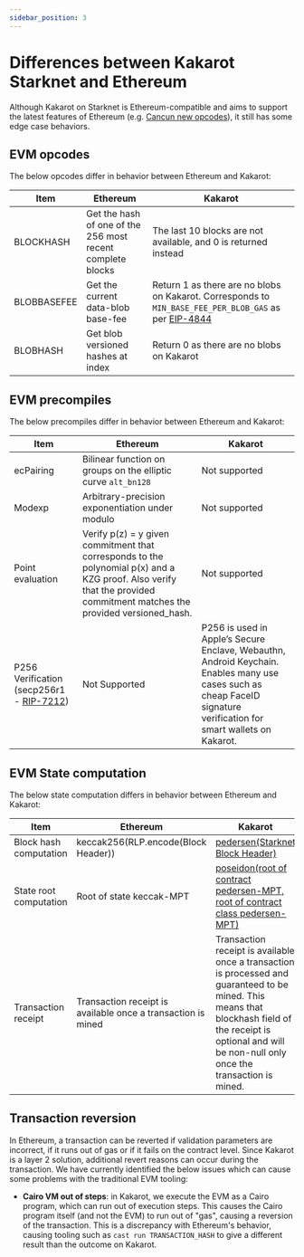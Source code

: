 ```yaml
---
sidebar_position: 3
---
```


# Differences between Kakarot Starknet and Ethereum

Although Kakarot on Starknet is Ethereum-compatible and aims to support the
latest features of Ethereum (e.g.
[Cancun new opcodes](https://blog.ethereum.org/2024/01/10/goerli-dencun-announcement)),
it still has some edge case behaviors.

## EVM opcodes

The below opcodes differ in behavior between Ethereum and Kakarot:

| Item        | Ethereum                                                   | Kakarot                                                                                                                                          |
| ----------- | ---------------------------------------------------------- | ------------------------------------------------------------------------------------------------------------------------------------------------ |
| BLOCKHASH   | Get the hash of one of the 256 most recent complete blocks | The last 10 blocks are not available, and 0 is returned instead                                                                                  |
| BLOBBASEFEE | Get the current data-blob base-fee                         | Return 1 as there are no blobs on Kakarot. Corresponds to `MIN_BASE_FEE_PER_BLOB_GAS` as per [EIP-4844](https://eips.ethereum.org/EIPS/eip-4844) |
| BLOBHASH    | Get blob versioned hashes at index                         | Return 0 as there are no blobs on Kakarot                                                                                                        |

## EVM precompiles

The below precompiles differ in behavior between Ethereum and Kakarot:

| Item                                                                                                      | Ethereum                                                                                                                                                                | Kakarot                                                                                                                                                              |
| --------------------------------------------------------------------------------------------------------- | ----------------------------------------------------------------------------------------------------------------------------------------------------------------------- | -------------------------------------------------------------------------------------------------------------------------------------------------------------------- |
| ecPairing                                                                                                 | Bilinear function on groups on the elliptic curve `alt_bn128`                                                                                                           | Not supported                                                                                                                                                        |
| Modexp                                                                                                    | Arbitrary-precision exponentiation under modulo                                                                                                                         | Not supported                                                                                                                                                        |
| Point evaluation                                                                                          | Verify p(z) = y given commitment that corresponds to the polynomial p(x) and a KZG proof. Also verify that the provided commitment matches the provided versioned_hash. | Not supported                                                                                                                                                        |
| P256 Verification (secp256r1 - [RIP-7212](https://github.com/ethereum/RIPs/blob/master/RIPS/rip-7212.md)) | Not Supported                                                                                                                                                           | P256 is used in Apple’s Secure Enclave, Webauthn, Android Keychain. Enables many use cases such as cheap FaceID signature verification for smart wallets on Kakarot. |

## EVM State computation

The below state computation differs in behavior between Ethereum and Kakarot:

| Item                   | Ethereum                                                     | Kakarot                                                                                                                                                                                                          |
| ---------------------- | ------------------------------------------------------------ | ---------------------------------------------------------------------------------------------------------------------------------------------------------------------------------------------------------------- |
| Block hash computation | keccak256(RLP.encode(Block Header))                          | [pedersen(Starknet Block Header)](https://docs.starknet.io/documentation/architecture_and_concepts/Network_Architecture/header/)                                                                                 |
| State root computation | Root of state keccak-MPT                                     | [poseidon(root of contract pedersen-MPT, root of contract class pedersen-MPT)](https://docs.starknet.io/documentation/architecture_and_concepts/Network_Architecture/starknet-state/)                            |
| Transaction receipt    | Transaction receipt is available once a transaction is mined | Transaction receipt is available once a transaction is processed and guaranteed to be mined. This means that blockhash field of the receipt is optional and will be non-null only once the transaction is mined. |

## Transaction reversion

In Ethereum, a transaction can be reverted if validation parameters are
incorrect, if it runs out of gas or if it fails on the contract level. Since
Kakarot is a layer 2 solution, additional revert reasons can occur during the
transaction. We have currently identified the below issues which can cause some
problems with the traditional EVM tooling:

- **Cairo VM out of steps**: in Kakarot, we execute the EVM as a Cairo program,
  which can run out of execution steps. This causes the Cairo program itself
  (and not the EVM) to run out of "gas", causing a reversion of the transaction.
  This is a discrepancy with Ethereum's behavior, causing tooling such as
  `cast run TRANSACTION_HASH` to give a different result than the outcome on
  Kakarot.
